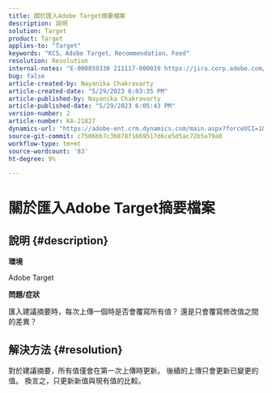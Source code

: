 ```yaml
---
title: 關於匯入Adobe Target摘要檔案
description: 說明
solution: Target
product: Target
applies-to: "Target"
keywords: "KCS、Adobe Target、Recommendation、Feed"
resolution: Resolution
internal-notes: "E-000859330 211117-000019 https://jira.corp.adobe.com/browse/RECS-5411"
bug: false
article-created-by: Nayanika Chakravarty
article-created-date: "5/29/2023 6:03:35 PM"
article-published-by: Nayanika Chakravarty
article-published-date: "5/29/2023 6:05:43 PM"
version-number: 2
article-number: KA-21827
dynamics-url: "https://adobe-ent.crm.dynamics.com/main.aspx?forceUCI=1&pagetype=entityrecord&etn=knowledgearticle&id=2b332d1f-4bfe-ed11-8f6e-6045bd006793"
source-git-commit: c7506bb7c3b878f1669517d6ce5d5ac72b5a79a8
workflow-type: tm+mt
source-wordcount: '83'
ht-degree: 9%

---
```


# 關於匯入Adobe Target摘要檔案

## 說明 {#description}


<b>環境</b>

Adobe Target

<b>問題/症狀</b>

匯入建議摘要時，每次上傳一個時是否會覆寫所有值？ 還是只會覆寫修改值之間的差異？


## 解決方法 {#resolution}


對於建議摘要，所有值僅會在第一次上傳時更新。 後續的上傳只會更新已變更的值。 換言之，只更新新值與現有值的比較。
